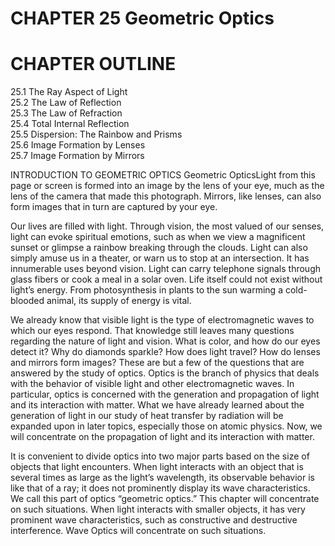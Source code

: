 # CHAPTER 25 Geometric Optics

# CHAPTER OUTLINE

25.1 The Ray Aspect of Light   
25.2 The Law of Reflection   
25.3 The Law of Refraction   
25.4 Total Internal Reflection   
25.5 Dispersion: The Rainbow and Prisms   
25.6 Image Formation by Lenses   
25.7 Image Formation by Mirrors

INTRODUCTION TO GEOMETRIC OPTICS Geometric OpticsLight from this page or screen is formed into an image by the lens of your eye, much as the lens of the camera that made this photograph. Mirrors, like lenses, can also form images that in turn are captured by your eye.

Our lives are filled with light. Through vision, the most valued of our senses, light can evoke spiritual emotions, such as when we view a magnificent sunset or glimpse a rainbow breaking through the clouds. Light can also simply amuse us in a theater, or warn us to stop at an intersection. It has innumerable uses beyond vision. Light can carry telephone signals through glass fibers or cook a meal in a solar oven. Life itself could not exist without light’s energy. From photosynthesis in plants to the sun warming a cold-blooded animal, its supply of energy is vital.

We already know that visible light is the type of electromagnetic waves to which our eyes respond. That knowledge still leaves many questions regarding the nature of light and vision. What is color, and how do our eyes detect it? Why do diamonds sparkle? How does light travel? How do lenses and mirrors form images? These are but a few of the questions that are answered by the study of optics. Optics is the branch of physics that deals with the behavior of visible light and other electromagnetic waves. In particular, optics is concerned with the generation and propagation of light and its interaction with matter. What we have already learned about the generation of light in our study of heat transfer by radiation will be expanded upon in later topics, especially those on atomic physics. Now, we will concentrate on the propagation of light and its interaction with matter.

It is convenient to divide optics into two major parts based on the size of objects that light encounters. When light interacts with an object that is several times as large as the light’s wavelength, its observable behavior is like that of a ray; it does not prominently display its wave characteristics. We call this part of optics “geometric optics.” This chapter will concentrate on such situations. When light interacts with smaller objects, it has very prominent wave characteristics, such as constructive and destructive interference. Wave Optics will concentrate on such situations.